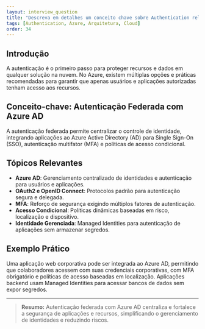 ```yaml
---
layout: interview_question
title: "Descreva em detalhes um conceito chave sobre Authentication relevante para arquitetura no Azure"
tags: [Authentication, Azure, Arquitetura, Cloud]
order: 34
---
```


## Introdução

A autenticação é o primeiro passo para proteger recursos e dados em qualquer solução na nuvem. No Azure, existem múltiplas opções e práticas recomendadas para garantir que apenas usuários e aplicações autorizadas tenham acesso aos recursos.

## Conceito-chave: Autenticação Federada com Azure AD

A autenticação federada permite centralizar o controle de identidade, integrando aplicações ao Azure Active Directory (AD) para Single Sign-On (SSO), autenticação multifator (MFA) e políticas de acesso condicional.

## Tópicos Relevantes

- **Azure AD**: Gerenciamento centralizado de identidades e autenticação para usuários e aplicações.
- **OAuth2 e OpenID Connect**: Protocolos padrão para autenticação segura e delegada.
- **MFA**: Reforço de segurança exigindo múltiplos fatores de autenticação.
- **Acesso Condicional**: Políticas dinâmicas baseadas em risco, localização e dispositivo.
- **Identidade Gerenciada**: Managed Identities para autenticação de aplicações sem armazenar segredos.

## Exemplo Prático

Uma aplicação web corporativa pode ser integrada ao Azure AD, permitindo que colaboradores acessem com suas credenciais corporativas, com MFA obrigatório e políticas de acesso baseadas em localização. Aplicações backend usam Managed Identities para acessar bancos de dados sem expor segredos.

---

> **Resumo:** Autenticação federada com Azure AD centraliza e fortalece a segurança de aplicações e recursos, simplificando o gerenciamento de identidades e reduzindo riscos.
